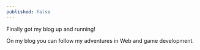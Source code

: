 ```yaml
---
published: false
---
```


Finally got my blog up and running!

On my blog you can follow my adventures in Web and game development.
